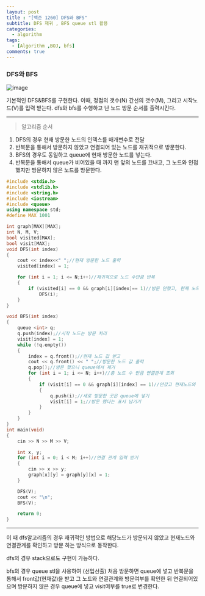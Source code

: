 ```yaml
---
layout: post
title : "[백준 1260] DFS와 BFS"
subtitle: DFS 재귀 , BFS queue stl 활용
categories:
  - algorithm
tags:
  - [Algorithm ,BOJ, bfs]
comments: true  
---
```


### DFS와 BFS

![image](https://user-images.githubusercontent.com/55472510/110426459-7db9dc80-80e9-11eb-9d19-134fe322c952.png)

기본적인 DFS&BFS를 구현한다. 
이때, 정점의 갯수(N) 간선의 갯수(M), 그리고 시작노드(V)를 입력 받는다. 
dfs와 bfs를 수행하고 난 노드 방문 순서를 출력시킨다.
***
> 알고리즘 순서
1. DFS의 경우 현재 방문한 노드의 인덱스를 매개변수로 전달 
2. 반복문을 통해서 방문하지 않았고 연결되어 있는 노드를 재귀적으로 방문한다.
3. BFS의 경우도 동일하고 queue에 현재 방문한 노드를 넣는다.
4. 반복문을 통해서 queue가 비어있을 때 까지 맨 앞의 노드를 끄내고, 그 노드와 인접했지만 방문하지 않은 노드를 방문한다.

```cpp
#include <stdio.h>
#include <stdlib.h>
#include <string.h>
#include <iostream>
#include <queue>
using namespace std;
#define MAX 1001

int graph[MAX][MAX];
int N, M, V;
bool visited[MAX];
bool visit[MAX];
void DFS(int index)
{
	cout << index<<" ";//현재 방문한 노드 출력
	visited[index] = 1;

	for (int i = 1; i <= N;i++)//재귀적으로 노드 수만큼 반복 
	{
		if (visited[i] == 0 && graph[i][index]== 1)//방문 안했고, 현재 노드와 연결되어 있는 경우 재귀적으로 방문
			DFS(i);
	}
}

void BFS(int index)
{
	queue <int> q;
	q.push(index);//시작 노드는 방문 처리
	visit[index] = 1;
	while (!q.empty())
	{
		index = q.front();//현재 노드 값 받고 
		cout << q.front() << " ";//방문한 노드 값 출력
		q.pop();//방문 했으니 queue에서 제거 
		for (int i = 1; i <= N; i++)//총 노드 수 만큼 연결관계 조회 
		{
			if (visit[i] == 0 && graph[i][index] == 1)//안갔고 현재노드와 연결되있으면 방문
			{
				q.push(i);//새로 방문한 곳은 queue에 넣기 
				visit[i] = 1;//방문 했다는 표시 남기기
			}
		}
	}
}
int main(void)
{
 	cin >> N >> M >> V;

	int x, y;
	for (int i = 0; i < M; i++)//연결 관계 입력 받기
	{
		cin >> x >> y;
		graph[x][y] = graph[y][x] = 1;
	}

	DFS(V);
	cout << "\n";
	BFS(V);

	return 0;
}

```
***
이 때 dfs알고리즘의 경우 재귀적인 방법으로 해당노드가 방문되지 않았고 현재노드와 연결관계를 확인하고 방문 하는 방식으로 동작한다.

dfs의 경우 stack으로도 구현이 가능하다.

bfs의 경우 queue stl을 사용하여 (선입선출) 처음 방문하면 queue에 넣고 반복문을 통해서 front값(현재값)을 받고 그 노드와 연결관계와 방문여부를 확인한 뒤 연결되어있으며 방문하지 않은 경우 queue에 넣고 visit여부를 true로 변경한다. 


